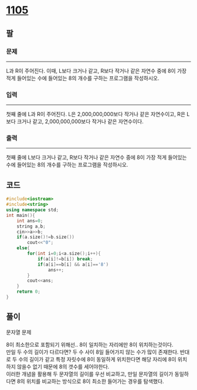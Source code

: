 # [1105](https://www.acmicpc.net/problem/1105)

## 팔

### 문제

---

L과 R이 주어진다. 이때, L보다 크거나 같고, R보다 작거나 같은 자연수 중에 8이 가장 적게 들어있는 수에 들어있는 8의 개수를 구하는 프로그램을 작성하시오.

### 입력

---

첫째 줄에 L과 R이 주어진다. L은 2,000,000,000보다 작거나 같은 자연수이고, R은 L보다 크거나 같고, 2,000,000,000보다 작거나 같은 자연수이다.

### 출력

---

첫째 줄에 L보다 크거나 같고, R보다 작거나 같은 자연수 중에 8이 가장 적게 들어있는 수에 들어있는 8의 개수를 구하는 프로그램을 작성하시오.

## 코드

```cpp
#include<iostream>
#include<string>
using namespace std;
int main(){
    int ans=0;
    string a,b;
    cin>>a>>b;
    if(a.size()!=b.size())
        cout<<"0";
    else{
        for(int i=0;i<a.size();i++){
            if(a[i]!=b[i]) break;
            if(a[i]==b[i] && a[i]=='8')
                ans++;
        }
        cout<<ans;
    }
    return 0;
}
```

## 풀이

문자열 문제

8이 최소한으로 포함되기 위해선.. 8이 일치하는 자리에만 8이 위치하는것이다.  
만일 두 수의 길이가 다르다면? 두 수 사이 8일 들어가지 않는 수가 많이 존재한다.
반대로 두 수의 길이가 같고 특정 자릿수에 8이 동일하게 위치한다면 해당 자리에 8이 위치하지 않을수 없기 때문에 8의 갯수를 세어야한다.  
이러한 개념을 활용해 두 문자열의 길이를 우선 비교하고, 만일 문자열의 길이가 동일하다면 8의 위치를 비교하는 방식으로 8이 최소한 들어가는 경우를 탐색했다.  
